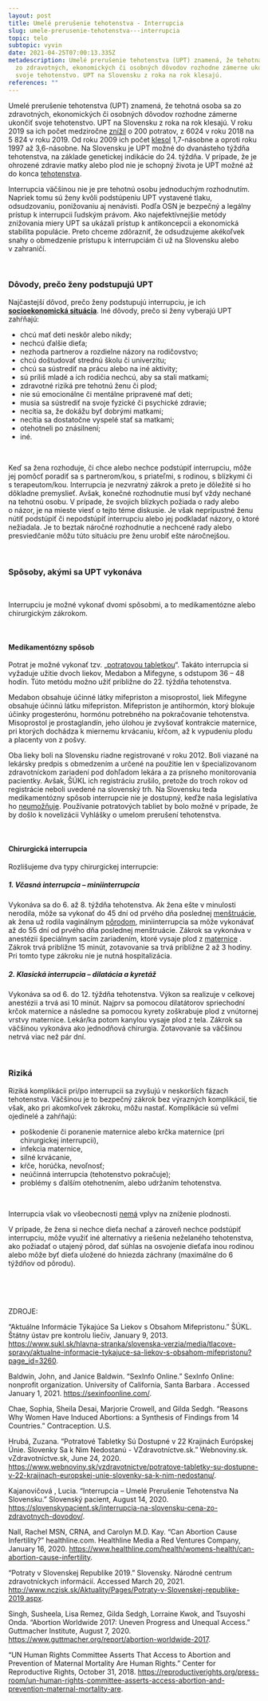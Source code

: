 ```yaml
---
layout: post
title: Umelé prerušenie tehotenstva - Interrupcia
slug: umele-prerusenie-tehotenstva---interrupcia
topic: telo
subtopic: vyvin
date: 2021-04-25T07:00:13.335Z
metadescription: Umelé prerušenie tehotenstva (UPT) znamená, že tehotná osoba sa
  zo zdravotných, ekonomických či osobných dôvodov rozhodne zámerne ukončiť
  svoje tehotenstvo. UPT na Slovensku z roka na rok klesajú.
references: ""
---
```

Umelé prerušenie tehotenstva (UPT) znamená, že tehotná osoba sa zo zdravotných, ekonomických či osobných dôvodov rozhodne zámerne ukončiť svoje tehotenstvo. UPT na Slovensku z roka na rok klesajú. V roku 2019 sa ich počet medziročne [znížil](http://www.nczisk.sk/Aktuality/Pages/Potraty-v-Slovenskej-republike-2019.aspx) o 200 potratov, z 6024 v roku 2018 na 5 824 v roku 2019. Od roku 2009 ich počet [klesol](http://www.nczisk.sk/Aktuality/Pages/Potraty-v-Slovenskej-republike-2019.aspx) 1,7-násobne a oproti roku 1997 až 3,6-násobne. Na Slovensku je UPT možné do dvanásteho týždňa tehotenstva, na základe genetickej indikácie do 24. týždňa. V prípade, že je ohrozené zdravie matky alebo plod nie je schopný života je UPT možné až do konca [tehotenstva](/vyvinove-fazy-plodu-a-tehotenstvo/).

<div class='f-telo box-post'>

Interrupcia väčšinou nie je pre tehotnú osobu jednoduchým rozhodnutím. Napriek tomu sú ženy kvôli podstúpeniu UPT vystavené tlaku, odsudzovaniu, ponižovaniu aj nenávisti. Podľa OSN je bezpečný a legálny prístup k interrupcii ľudským právom. Ako najefektívnejšie metódy znižovania miery UPT sa ukázali prístup k antikoncepcii a ekonomická stabilita populácie. Preto chceme zdôrazniť, že odsudzujeme akékoľvek snahy o obmedzenie prístupu k interrupciám či už na Slovensku alebo v zahraničí. 

</div>

<br>

### Dôvody, prečo ženy podstupujú UPT

Najčastejší dôvod, prečo ženy podstupujú interrupciu, je ich **[socioekonomická situácia](https://www.ncbi.nlm.nih.gov/pmc/articles/PMC5957082/)**. Iné dôvody, prečo si ženy vyberajú UPT zahŕňajú: <br>

* chcú mať deti neskôr alebo nikdy;
* nechcú ďalšie dieťa;
* nezhoda partnerov a rozdielne názory na rodičovstvo;
* chcú doštudovať strednú školu či univerzitu;
* chcú sa sústrediť na prácu alebo na iné aktivity;
* sú príliš mladé a ich rodičia nechcú, aby sa stali matkami;
* zdravotné riziká pre tehotnú ženu či plod;
* nie sú emocionálne či mentálne pripravené mať deti;
* musia sa sústrediť na svoje fyzické či psychické zdravie;
* necítia sa, že dokážu byť dobrými matkami;
* necítia sa dostatočne vyspelé stať sa matkami;
* otehotneli po znásilnení; 
* iné.

<br>

Keď sa žena rozhoduje, či chce alebo nechce podstúpiť interrupciu, môže jej pomôcť poradiť sa s partnerom/kou, s priateľmi, s rodinou, s blízkymi či s terapeutom/kou. Interrupcia je nezvratný zákrok a preto je dôležité si ho dôkladne premyslieť. Avšak, konečné rozhodnutie musí byť vždy nechané na tehotnú osobu. V prípade, že svojich blízkych požiada o rady alebo o názor, je na mieste viesť o tejto téme diskusie. Je však neprípustné ženu nútiť podstúpiť či nepodstúpiť interrupciu alebo jej podkladať názory, o ktoré nežiadala. Je to beztak náročné rozhodnutie a nechcené rady alebo presviedčanie môžu túto situáciu pre ženu urobiť ešte náročnejšou.

<br>

### Spôsoby, akými sa UPT vykonáva

<br>

Interrupciu je možné vykonať dvomi spôsobmi, a to medikamentózne alebo chirurgickým zákrokom.

<br>

#### Medikamentózny spôsob

Potrat je možné vykonať tzv. „[potratovou tabletkou](https://www.sukl.sk/hlavna-stranka/slovenska-verzia/media/tlacove-spravy/aktualne-informacie-tykajuce-sa-liekov-s-obsahom-mifepristonu?page_id=3260)“. Takáto interrupcia si vyžaduje užitie dvoch liekov, Medabon a Mifegyne, s odstupom 36 – 48 hodín. Túto metódu možno užiť približne do 22. týždňa tehotenstva.

Medabon obsahuje účinné látky mifepriston a misoprostol, liek Mifegyne obsahuje účinnú látku mifepriston. Mifepriston je antihormón, ktorý blokuje účinky progesterónu, hormónu potrebného na pokračovanie tehotenstva. Misoprostol je prostaglandín, jeho úlohou je zvyšovať kontrakcie maternice, pri ktorých dochádza k miernemu krvácaniu, kŕčom, až k vypudeniu plodu a placenty von z pošvy. 

Oba lieky boli na Slovensku riadne registrované v roku 2012. Boli viazané na lekársky predpis s obmedzením a určené na použitie len v špecializovanom zdravotníckom zariadení pod dohľadom lekára a za prísneho monitorovania pacientky. Avšak, ŠÚKL ich registráciu zrušilo, pretože do troch rokov od registrácie neboli uvedené na slovenský trh. Na Slovensku teda medikamentózny spôsob interrupcie nie je dostupný, keďže naša legislatíva ho [neumožňuje](https://www.webnoviny.sk/vzdravotnictve/potratove-tabletky-su-dostupne-v-22-krajinach-europskej-unie-slovenky-sa-k-nim-nedostanu/.). Používanie potratových tabliet by bolo možné v prípade, že by došlo k novelizácii Vyhlášky o umelom prerušení tehotenstva.

<br>

#### Chirurgická interrupcia

Rozlišujeme dva typy chirurgickej interrupcie:

##### **1. Včasná interrupcia – miniinterrupcia**

Vykonáva sa do 6. až 8. týždňa tehotenstva. Ak žena ešte v minulosti nerodila, môže sa vykonať do 45 dní od prvého dňa poslednej [menštruácie](/menstruacny-cyklus/), ak žena už rodila vaginálnym [pôrodom](/porod/), miniinterrupcia sa môže vykonávať až do 55 dní od prvého dňa poslednej menštruácie. Zákrok sa vykonáva v anestézii špeciálnym sacím zariadením, ktoré vysaje plod z [maternice](/vnutorne-pohlavne-ustrojenstvo-cloveka-s-vulvou/) . Zákrok trvá približne 15 minút, zotavovanie sa trvá približne 2 až 3 hodiny. Pri tomto type zákroku nie je nutná hospitalizácia. <br>

##### **2. Klasická interrupcia – dilatácia a kyretáž**

Vykonáva sa od 6. do 12. týždňa tehotenstva. Výkon sa realizuje v celkovej anestézii a trvá asi 10 minút. Najprv sa pomocou dilatátorov spriechodní krčok maternice a následne sa pomocou kyrety zoškrabuje plod z vnútornej vrstvy maternice. Lekár/ka potom kanylou vysaje plod z tela. Zákrok sa väčšinou vykonáva ako jednodňová chirurgia. Zotavovanie sa väčšinou netrvá viac než pár dní. 

<br>

### Riziká

Riziká komplikácii pri/po interrupcii sa zvyšujú v neskorších fázach tehotenstva. Väčšinou je to bezpečný zákrok bez výrazných komplikácií, tie však, ako pri akomkoľvek zákroku, môžu nastať. Komplikácie sú veľmi ojedinelé a zahŕňajú:

* poškodenie či poranenie maternice alebo krčka maternice (pri chirurgickej interrupcii),
* infekcia maternice,
* silné krvácanie,
* kŕče, horúčka, nevoľnosť;
* neúčinná interrupcia (tehotenstvo pokračuje);
* problémy s ďalším otehotnením, alebo udržaním tehotenstva.

<br>

Interrupcia však vo všeobecnosti [nemá](https://www.healthline.com/health/womens-health/can-abortion-cause-infertility) vplyv na zníženie plodnosti. 

V prípade, že žena si nechce dieťa nechať a zároveň nechce podstúpiť interrupciu, môže využiť iné alternatívy a riešenia neželaného tehotenstva, ako požiadať o utajený pôrod, dať súhlas na osvojenie dieťaťa inou rodinou alebo môže byť dieťa uložené do hniezda záchrany (maximálne do 6 týždňov od pôrodu).

<br>

<br>

<br>

<p class="important-text">ZDROJE:</p>

“Aktuálne Informácie Týkajúce Sa Liekov s Obsahom Mifepristonu.” ŠÚKL. Štátny ústav pre kontrolu liečiv, January 9, 2013. <https://www.sukl.sk/hlavna-stranka/slovenska-verzia/media/tlacove-spravy/aktualne-informacie-tykajuce-sa-liekov-s-obsahom-mifepristonu?page_id=3260>.

Baldwin, John, and Janice Baldwin. “SexInfo Online.” SexInfo Online: nonprofit organization. University of California, Santa Barbara . Accessed January 1, 2021. <https://sexinfoonline.com/>. 

Chae, Sophia, Sheila Desai, Marjorie Crowell, and Gilda Sedgh. “Reasons Why Women Have Induced Abortions: a Synthesis of Findings from 14 Countries.” Contraception. U.S.

Hrubá, Zuzana. “Potratové Tabletky Sú Dostupné v 22 Krajinách Európskej Únie. Slovenky Sa k Nim Nedostanú - VZdravotníctve.sk.” Webnoviny.sk. vZdravotníctve.sk, June 24, 2020. <https://www.webnoviny.sk/vzdravotnictve/potratove-tabletky-su-dostupne-v-22-krajinach-europskej-unie-slovenky-sa-k-nim-nedostanu/>. 

Kajanovičová , Lucia. “Interrupcia – Umelé Prerušenie Tehotenstva Na Slovensku.” Slovenský pacient, August 14, 2020. <https://slovenskypacient.sk/interrupcia-na-slovensku-cena-zo-zdravotnych-dovodov/>. 

Nall, Rachel   MSN, CRNA, and Carolyn M.D. Kay. “Can Abortion Cause Infertility?” healthline.com. Healthline Media a Red Ventures Company, January 16, 2020. <https://www.healthline.com/health/womens-health/can-abortion-cause-infertility>. 

“Potraty v Slovenskej Republike 2019.” Slovensky. Národné centrum zdravotníckych informácií. Accessed March 20, 2021. <http://www.nczisk.sk/Aktuality/Pages/Potraty-v-Slovenskej-republike-2019.aspx>. 

Singh, Susheela, Lisa Remez, Gilda Sedgh, Lorraine Kwok, and Tsuyoshi Onda. “Abortion Worldwide 2017: Uneven Progress and Unequal Access.” Guttmacher Institute, August 7, 2020. <https://www.guttmacher.org/report/abortion-worldwide-2017>. 

“UN Human Rights Committee Asserts That Access to Abortion and Prevention of Maternal Mortality Are Human Rights.” Center for Reproductive Rights, October 31, 2018. <https://reproductiverights.org/press-room/un-human-rights-committee-asserts-access-abortion-and-prevention-maternal-mortality-are>.